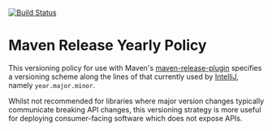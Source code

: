 [![Build Status](https://travis-ci.org/ncredinburgh/maven-release-yearly-policy.svg?branch=master)](https://travis-ci.org/ncredinburgh/maven-release-yearly-policy)

# Maven Release Yearly Policy

This versioning policy for use with Maven's 
[maven-release-plugin](http://maven.apache.org/maven-release/maven-release-plugin/) 
specifies a versioning scheme along the lines of that currently used 
by [IntelliJ](https://www.jetbrains.com/idea/download/previous.html), namely `year.major.minor`.  

Whilst not recommended for libraries where major version changes 
typically communicate breaking API changes, this versioning 
strategy is more useful for deploying consumer-facing software 
which does not expose APIs.
